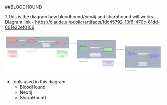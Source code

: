 ##BLOODHOUND

1.This is the diagram how bloodhound/neo4j and sharphound will works
Diagram link - https://claude.ai/public/artifacts/fdc45792-13f6-470c-81dd-601e22ef0106

![alt text](image-4.png)

- tools used in this diagram
  - BloodHound
  - Neo4j
  - SharpHound
































